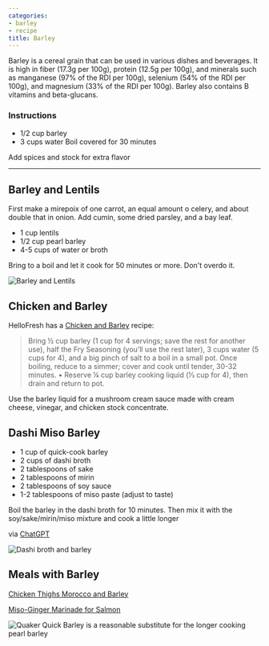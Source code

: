 ```yaml
---
categories:
- barley
- recipe
title: Barley
---
```


Barley is a cereal grain that can be used in various dishes and beverages. It is high in fiber (17.3g per 100g), protein (12.5g per 100g), and minerals such as manganese (97% of the RDI per 100g), selenium (54% of the RDI per 100g), and magnesium (33% of the RDI per 100g). Barley also contains B vitamins and beta-glucans.

### Instructions

- 1/2 cup barley
- 3 cups water
Boil covered for 30 minutes

Add spices and stock for extra flavor

***

## Barley and Lentils

First make a mirepoix of one carrot, an equal amount o celery, and about double that in onion. Add cumin, some dried parsley, and a bay leaf.

- 1 cup lentils
- 1/2 cup pearl barley
- 4-5 cups of water or broth

Bring to a boil and let it cook for 50 minutes or more. Don't overdo it.

![Barley and Lentils](https://onedrive.live.com/embed?resid=8BC6084B92FFA451%21692110&authkey=%21AJjZqoj7dx8P2eE&height=660?no.jpg)



## Chicken and Barley
HelloFresh has a [Chicken and Barley](https://www.hellofresh.com/recipes/pan-seared-chicken-barley-6304f12acfde0083bd0a6bbb) recipe:

> Bring ½ cup barley (1 cup for 4 servings; save the rest for another use), half the Fry Seasoning (you’ll use the rest later), 3 cups water (5 cups for 4), and a big pinch of salt to a boil in a small pot. Once boiling, reduce to a simmer; cover and cook until tender, 30-32 minutes. • Reserve ¼ cup barley cooking liquid (1⁄3 cup for 4), then drain and return to pot.

Use the barley liquid for a mushroom cream sauce made with cream cheese, vinegar, and chicken stock concentrate.


## Dashi Miso Barley

- 1 cup of quick-cook barley
- 2 cups of dashi broth
- 2 tablespoons of sake
- 2 tablespoons of mirin
- 2 tablespoons of soy sauce
- 1-2 tablespoons of miso paste (adjust to taste)

Boil the barley in the dashi broth for 10 minutes. Then mix it with the soy/sake/mirin/miso mixture and cook a little longer

via [ChatGPT](https://chat.openai.com/share/0d10e692-2dec-4a3e-a1a2-436c362931c6)

![Dashi broth and barley](https://sat02pap004files.storage.live.com/y4m0JL9i_nG69cyZYHm9Fkk0nYPuW_uPARRtpkCcJgHZTi5L5xhNsFaq9cRO0elc4E6t1aOyo5hqupin52IFN_7qB5rxCyGgmMDbrlssdJA5U1QlRUcpCjRoFW3RkQHRbv6zTnpnnqMak9HyCwATigSFN8Oq61QEcioPRo1hz10I-NeA4PhmUAL2LGUlzPdKyOU?width=660&height=495&cropmode=none?no.jpg)

## Meals with Barley

[Chicken Thighs Morocco and Barley](Chicken%20Thighs%20Morocco%20and%20Barley.md)

[Miso-Ginger Marinade for Salmon](Miso-Ginger%20Marinade%20for%20Salmon.md)


![Quaker Quick Barley is a reasonable substitute for the longer cooking pearl barley](https://www.quakeroats.com/sites/quakeroats.com/files/quick-barley-primary_3.png)
